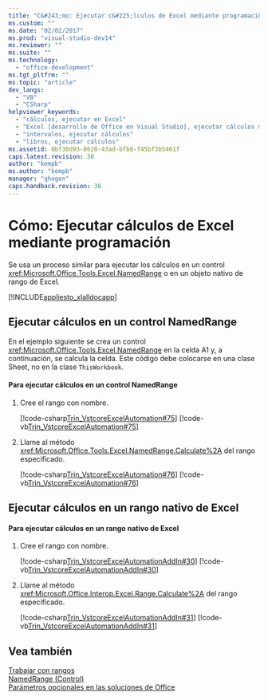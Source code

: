 ```yaml
---
title: "C&#243;mo: Ejecutar c&#225;lculos de Excel mediante programaci&#243;n"
ms.custom: ""
ms.date: "02/02/2017"
ms.prod: "visual-studio-dev14"
ms.reviewer: ""
ms.suite: ""
ms.technology: 
  - "office-development"
ms.tgt_pltfrm: ""
ms.topic: "article"
dev_langs: 
  - "VB"
  - "CSharp"
helpviewer_keywords: 
  - "cálculos, ejecutar en Excel"
  - "Excel [desarrollo de Office en Visual Studio], ejecutar cálculos mediante programación"
  - "intervalos, ejecutar cálculos"
  - "libros, ejecutar cálculos"
ms.assetid: 0bf30d93-8620-43ad-bfb8-f45bf3b5461f
caps.latest.revision: 38
author: "kempb"
ms.author: "kempb"
manager: "ghogen"
caps.handback.revision: 38
---
```

# C&#243;mo: Ejecutar c&#225;lculos de Excel mediante programaci&#243;n
  Se usa un proceso similar para ejecutar los cálculos en un control <xref:Microsoft.Office.Tools.Excel.NamedRange> o en un objeto nativo de rango de Excel.  
  
 [!INCLUDE[appliesto_xlalldocapp](../vsto/includes/appliesto-xlalldocapp-md.md)]  
  
## Ejecutar cálculos en un control NamedRange  
 En el ejemplo siguiente se crea un control <xref:Microsoft.Office.Tools.Excel.NamedRange> en la celda A1 y, a continuación, se calcula la celda.  Este código debe colocarse en una clase Sheet, no en la clase `ThisWorkbook`.  
  
#### Para ejecutar cálculos en un control NamedRange  
  
1.  Cree el rango con nombre.  
  
     [!code-csharp[Trin_VstcoreExcelAutomation#75](../snippets/csharp/VS_Snippets_OfficeSP/Trin_VstcoreExcelAutomation/CS/Sheet1.cs#75)]
     [!code-vb[Trin_VstcoreExcelAutomation#75](../snippets/visualbasic/VS_Snippets_OfficeSP/Trin_VstcoreExcelAutomation/VB/Sheet1.vb#75)]  
  
2.  Llame al método <xref:Microsoft.Office.Tools.Excel.NamedRange.Calculate%2A> del rango especificado.  
  
     [!code-csharp[Trin_VstcoreExcelAutomation#76](../snippets/csharp/VS_Snippets_OfficeSP/Trin_VstcoreExcelAutomation/CS/Sheet1.cs#76)]
     [!code-vb[Trin_VstcoreExcelAutomation#76](../snippets/visualbasic/VS_Snippets_OfficeSP/Trin_VstcoreExcelAutomation/VB/Sheet1.vb#76)]  
  
## Ejecutar cálculos en un rango nativo de Excel  
  
#### Para ejecutar cálculos en un rango nativo de Excel  
  
1.  Cree el rango con nombre.  
  
     [!code-csharp[Trin_VstcoreExcelAutomationAddIn#30](../snippets/csharp/VS_Snippets_OfficeSP/Trin_VstcoreExcelAutomationAddIn/CS/ThisAddIn.cs#30)]
     [!code-vb[Trin_VstcoreExcelAutomationAddIn#30](../snippets/visualbasic/VS_Snippets_OfficeSP/Trin_VstcoreExcelAutomationAddIn/VB/ThisAddIn.vb#30)]  
  
2.  Llame al método <xref:Microsoft.Office.Interop.Excel.Range.Calculate%2A> del rango especificado.  
  
     [!code-csharp[Trin_VstcoreExcelAutomationAddIn#31](../snippets/csharp/VS_Snippets_OfficeSP/Trin_VstcoreExcelAutomationAddIn/CS/ThisAddIn.cs#31)]
     [!code-vb[Trin_VstcoreExcelAutomationAddIn#31](../snippets/visualbasic/VS_Snippets_OfficeSP/Trin_VstcoreExcelAutomationAddIn/VB/ThisAddIn.vb#31)]  
  
## Vea también  
 [Trabajar con rangos](../vsto/working-with-ranges.md)   
 [NamedRange &#40;Control&#41;](../vsto/namedrange-control.md)   
 [Parámetros opcionales en las soluciones de Office](../vsto/optional-parameters-in-office-solutions.md)  
  
  